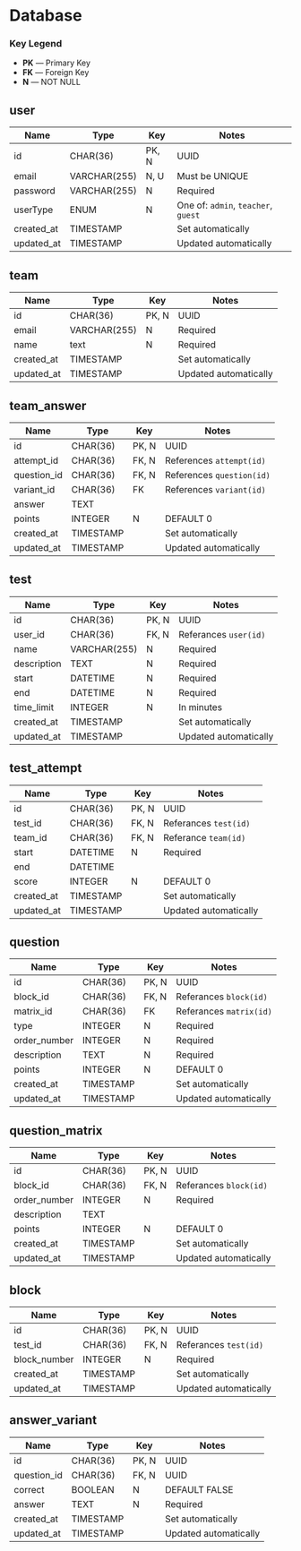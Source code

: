 # Database

### Key Legend

- **PK** — Primary Key
- **FK** — Foreign Key
- **N** — NOT NULL

## user

| Name       | Type         | Key   | Notes                               |
| ---------- | ------------ | ----- | ----------------------------------- |
| id         | CHAR(36)     | PK, N | UUID                                |
| email      | VARCHAR(255) | N, U  | Must be UNIQUE                      |
| password   | VARCHAR(255) | N     | Required                            |
| userType   | ENUM         | N     | One of: `admin`, `teacher`, `guest` |
| created_at | TIMESTAMP    |       | Set automatically                   |
| updated_at | TIMESTAMP    |       | Updated automatically               |

## team

| Name       | Type         | Key   | Notes                 |
| ---------- | ------------ | ----- | --------------------- |
| id         | CHAR(36)     | PK, N | UUID                  |
| email      | VARCHAR(255) | N     | Required              |
| name       | text         | N     | Required              |
| created_at | TIMESTAMP    |       | Set automatically     |
| updated_at | TIMESTAMP    |       | Updated automatically |

## team_answer

| Name        | Type      | Key   | Notes                     |
| ----------- | --------- | ----- | ------------------------- |
| id          | CHAR(36)  | PK, N | UUID                      |
| attempt_id  | CHAR(36)  | FK, N | References `attempt(id)`  |
| question_id | CHAR(36)  | FK, N | References `question(id)` |
| variant_id  | CHAR(36)  | FK    | References `variant(id)`  |
| answer      | TEXT      |       |                           |
| points      | INTEGER   | N     | DEFAULT 0                 |
| created_at  | TIMESTAMP |       | Set automatically         |
| updated_at  | TIMESTAMP |       | Updated automatically     |

## test

| Name        | Type         | Key   | Notes                 |
| ----------- | ------------ | ----- | --------------------- |
| id          | CHAR(36)     | PK, N | UUID                  |
| user_id     | CHAR(36)     | FK, N | Referances `user(id)` |
| name        | VARCHAR(255) | N     | Required              |
| description | TEXT         | N     | Required              |
| start       | DATETIME     | N     | Required              |
| end         | DATETIME     | N     | Required              |
| time_limit  | INTEGER      | N     | In minutes            |
| created_at  | TIMESTAMP    |       | Set automatically     |
| updated_at  | TIMESTAMP    |       | Updated automatically |

## test_attempt

| Name       | Type      | Key   | Notes                 |
| ---------- | --------- | ----- | --------------------- |
| id         | CHAR(36)  | PK, N | UUID                  |
| test_id    | CHAR(36)  | FK, N | Referances `test(id)` |
| team_id    | CHAR(36)  | FK, N | Referance `team(id)`  |
| start      | DATETIME  | N     | Required              |
| end        | DATETIME  |       |                       |
| score      | INTEGER   | N     | DEFAULT 0             |
| created_at | TIMESTAMP |       | Set automatically     |
| updated_at | TIMESTAMP |       | Updated automatically |

## question

| Name         | Type      | Key   | Notes                   |
| ------------ | --------- | ----- | ----------------------- |
| id           | CHAR(36)  | PK, N | UUID                    |
| block_id     | CHAR(36)  | FK, N | Referances `block(id)`  |
| matrix_id    | CHAR(36)  | FK    | Referances `matrix(id)` |
| type         | INTEGER   | N     | Required                |
| order_number | INTEGER   | N     | Required                |
| description  | TEXT      | N     | Required                |
| points       | INTEGER   | N     | DEFAULT 0               |
| created_at   | TIMESTAMP |       | Set automatically       |
| updated_at   | TIMESTAMP |       | Updated automatically   |

## question_matrix

| Name         | Type      | Key   | Notes                  |
| ------------ | --------- | ----- | ---------------------- |
| id           | CHAR(36)  | PK, N | UUID                   |
| block_id     | CHAR(36)  | FK, N | Referances `block(id)` |
| order_number | INTEGER   | N     | Required               |
| description  | TEXT      |       |                        |
| points       | INTEGER   | N     | DEFAULT 0              |
| created_at   | TIMESTAMP |       | Set automatically      |
| updated_at   | TIMESTAMP |       | Updated automatically  |

## block

| Name         | Type      | Key   | Notes                 |
| ------------ | --------- | ----- | --------------------- |
| id           | CHAR(36)  | PK, N | UUID                  |
| test_id      | CHAR(36)  | FK, N | Referances `test(id)` |
| block_number | INTEGER   | N     | Required              |
| created_at   | TIMESTAMP |       | Set automatically     |
| updated_at   | TIMESTAMP |       | Updated automatically |

## answer_variant

| Name        | Type      | Key   | Notes                 |
| ----------- | --------- | ----- | --------------------- |
| id          | CHAR(36)  | PK, N | UUID                  |
| question_id | CHAR(36)  | FK, N | UUID                  |
| correct     | BOOLEAN   | N     | DEFAULT FALSE         |
| answer      | TEXT      | N     | Required              |
| created_at  | TIMESTAMP |       | Set automatically     |
| updated_at  | TIMESTAMP |       | Updated automatically |
